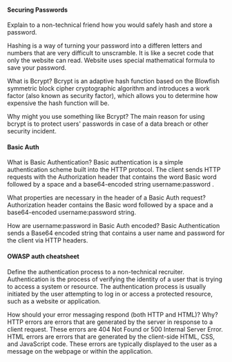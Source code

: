 #### Securing Passwords

Explain to a non-technical friend how you would safely hash and store a password.

Hashing is a way of turning your password into a differen letters and numbers that are very difficult to unscramble. 
It is like a secret code that only the website can read. Website uses special mathematical formula to save your password.

What is Bcrypt?
Bcrypt is an adaptive hash function based on the Blowfish symmetric block cipher cryptographic algorithm and introduces 
a work factor (also known as security factor), which allows you to determine how expensive the hash function will be.

Why might you use something like Bcrypt?
The main reason for using bcrypt is to protect users' passwords in case of a data breach or other security incident.

#### Basic Auth

What is Basic Authentication?
Basic authentication is a simple authentication scheme built into the HTTP protocol. 
The client sends HTTP requests with the Authorization header that contains the word Basic word followed by a space 
and a base64-encoded string username:password .

What properties are necessary in the header of a Basic Auth request?
Authorization header contains the Basic word followed by a space and a base64-encoded username:password string.

How are username:password in Basic Auth encoded?
Basic Authentication sends a Base64 encoded string that contains a user name and password for the client via HTTP headers.

#### OWASP auth cheatsheet

Define the authentication process to a non-technical recruiter.
Authentication is the process of verifying the identity of a user that is trying to access a system or resource.
The authentication process is usually initiated by the user attempting to log in or access a protected resource, such as a website or application.

How should your error messaging respond (both HTTP and HTML)? Why?
HTTP errors are errors that are generated by the server in response to a client request. These errors are 404 Not Found or 500 Internal Server Error. 
HTML errors are errors that are generated by the client-side HTML, CSS, and JavaScript code. These errors are typically displayed to the user as a message on the 
webpage or within the application. 
